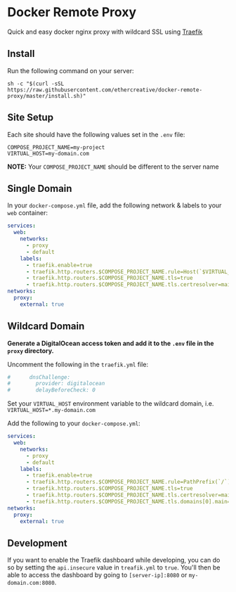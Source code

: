 # Docker Remote Proxy
Quick and easy docker nginx proxy with wildcard SSL using [Traefik](https://doc.traefik.io/traefik/)

## Install

Run the following command on your server:

```shell
sh -c "$(curl -sSL https://raw.githubusercontent.com/ethercreative/docker-remote-proxy/master/install.sh)"
```

## Site Setup

Each site should have the following values set in the `.env` file:

```
COMPOSE_PROJECT_NAME=my-project
VIRTUAL_HOST=my-domain.com
```

**NOTE:** Your `COMPOSE_PROJECT_NAME` should be different to the server name

## Single Domain

In your `docker-compose.yml` file, add the following network & labels to your `web` container:

```yaml
services:
  web:
    networks:
      - proxy
      - default
    labels:
      - traefik.enable=true
      - traefik.http.routers.$COMPOSE_PROJECT_NAME.rule=Host(`$VIRTUAL_HOST`)
      - traefik.http.routers.$COMPOSE_PROJECT_NAME.tls=true
      - traefik.http.routers.$COMPOSE_PROJECT_NAME.tls.certresolver=main
networks:
  proxy:
    external: true
```

## Wildcard Domain

**Generate a DigitalOcean access token and add it to the `.env` file in the `proxy` directory.**

Uncomment the following in the `traefik.yml` file:
```yml
#      dnsChallenge:
#        provider: digitalocean
#        delayBeforeCheck: 0
```

Set your `VIRTUAL_HOST` environment variable to the wildcard domain, i.e. `VIRTUAL_HOST=*.my-domain.com` 

Add the following to your `docker-compose.yml`:

```yaml
services:
  web:
    networks:
      - proxy
      - default
    labels:
      - traefik.enable=true
      - traefik.http.routers.$COMPOSE_PROJECT_NAME.rule=PathPrefix(`/`)
      - traefik.http.routers.$COMPOSE_PROJECT_NAME.tls=true
      - traefik.http.routers.$COMPOSE_PROJECT_NAME.tls.certresolver=main
      - traefik.http.routers.$COMPOSE_PROJECT_NAME.tls.domains[0].main=$VIRTUAL_HOST
networks:
  proxy:
    external: true
```

## Development

If you want to enable the Traefik dashboard while developing, you can do so by 
setting the `api.insecure` value in `treafik.yml` to `true`. You'll then be able
to access the dashboard by going to `[server-ip]:8080` or `my-domain.com:8080`.
